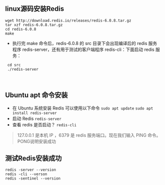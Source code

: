 
## linux源码安装Redis
```
wget http://download.redis.io/releases/redis-6.0.8.tar.gz
tar xzf redis-6.0.8.tar.gz
cd redis-6.0.8
make
```
- 执行完 make 命令后，redis-6.0.8 的 src 目录下会出现编译后的 redis 服务程序 redis-server，还有用于测试的客户端程序 redis-cli：下面启动 redis 服务：
```
 cd src
 ./redis-server
```

<br>

## Ubuntu apt 命令安装

- 在 Ubuntu 系统安装 Redis 可以使用以下命令
 `sudo apt update`
 `sudo apt install redis-server`
- 启动 Redis
 `redis-server`
- 查看 redis 是否启动？
 `redis-cli`
> 127.0.0.1 是本机 IP ，6379 是 redis 服务端口。现在我们输入 PING 命令。PONG说明安装成功

## 测试Redis安装成功
```
redis -server --version
redis -cli --verson
redis -sentinel --version
```
